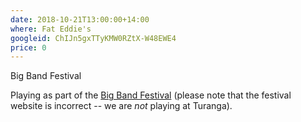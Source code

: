 ```yaml
---
date: 2018-10-21T13:00:00+14:00
where: Fat Eddie's
googleid: ChIJn5gxTTyKMW0RZtX-W48EWE4
price: 0
---
```

Big Band Festival

Playing as part of the [Big Band Festival](https://www.chchbigbandfest.com/) (please note that the festival website is incorrect -- we are _not_ playing at Turanga).